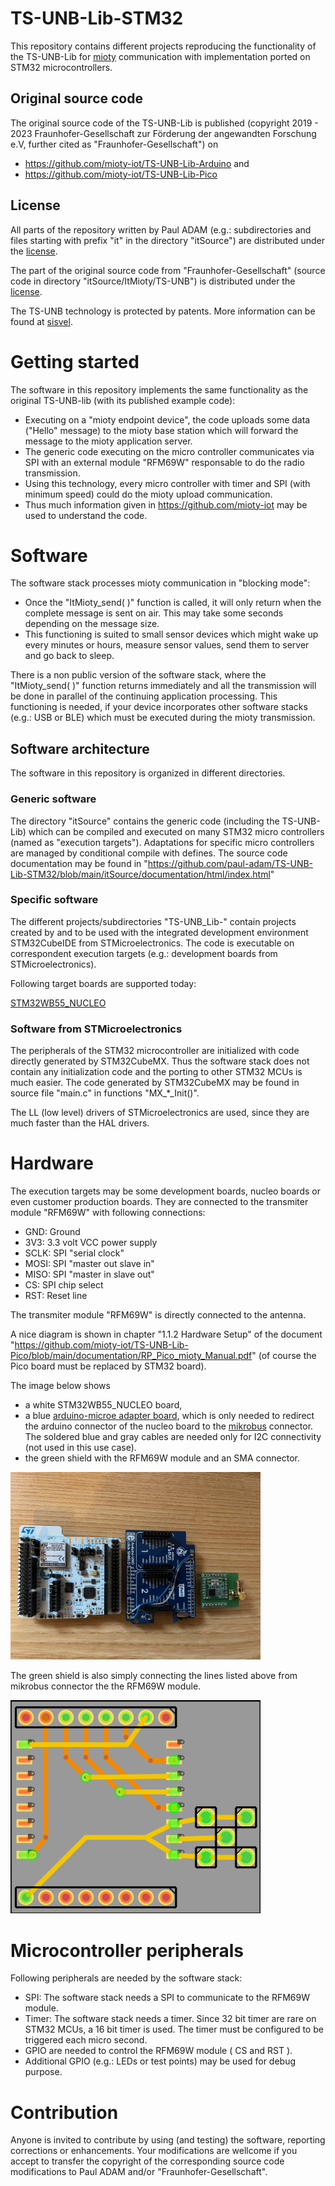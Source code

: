 # TS-UNB-Lib-STM32

This repository contains different projects reproducing the functionality of the TS-UNB-Lib for [mioty](https://en.wikipedia.org/wiki/MIoTy) communication with implementation ported on STM32 microcontrollers.

## Original source code

The original source code of the TS-UNB-Lib is published (copyright 2019 - 2023 Fraunhofer-Gesellschaft zur Förderung der angewandten Forschung e.V, further cited as "Fraunhofer-Gesellschaft") on 
* https://github.com/mioty-iot/TS-UNB-Lib-Arduino and
* https://github.com/mioty-iot/TS-UNB-Lib-Pico

## License

All parts of the repository written by Paul ADAM (e.g.: subdirectories and files starting with prefix "it" in the directory "itSource") are distributed under the [license](https://github.com/paul-adam/TS-UNB-Lib-STM32/blob/main/LICENSE.md).

The part of the original source code from "Fraunhofer-Gesellschaft" (source code in directory "itSource/ItMioty/TS-UNB") is distributed under the [license](https://github.com/paul-adam/TS-UNB-Lib-STM32/blob/main/LICENSE-Fraunhofer.md).

The TS-UNB technology is protected by patents. More information can be found at [sisvel](https://www.sisvel.com/licensing-programmes/iot/mioty/).

# Getting started

The software in this repository implements the same functionality as the original TS-UNB-lib (with its published example code):

* Executing on a "mioty endpoint device", the code uploads some data ("Hello" message) to the mioty base station which will forward the message to the mioty application server.
* The generic code executing on the micro controller communicates via SPI with an external module "RFM69W" responsable to do the radio transmission.
* Using this technology, every micro controller with timer and SPI (with minimum speed) could do the mioty upload communication.
* Thus much information given in https://github.com/mioty-iot may be used to understand the code.

# Software

The software stack processes mioty communication in "blocking mode": 
* Once the "ItMioty_send( )" function is called, it will only return when the complete message is sent on air. This may take some seconds depending on the message size. 
* This functioning is suited to small sensor devices which might wake up every minutes or hours, measure sensor values, send them to server and go back to sleep.

There is a non public version of the software stack, where the "ItMioty_send( )" function returns immediately and all the transmission will be done in parallel of the continuing application processing. 
This functioning is needed, if your device incorporates other software stacks (e.g.: USB or BLE) which must be executed during the mioty transmission.

## Software architecture

The software in this repository is organized in different directories.

### Generic software

The directory "itSource" contains the generic code (including the TS-UNB-Lib) which can be compiled and executed on many STM32 micro controllers (named as "execution targets"). Adaptations for specific micro controllers are managed by conditional compile with defines. The source code documentation may be found in "https://github.com/paul-adam/TS-UNB-Lib-STM32/blob/main/itSource/documentation/html/index.html"

### Specific software

The different projects/subdirectories "TS-UNB_Lib-<TargetName>" contain projects created by and to be used with the integrated development environment STM32CubeIDE from STMicroelectronics. The code is executable on correspondent execution targets (e.g.: development boards from STMicroelectronics).

Following target boards are supported today:

[STM32WB55_NUCLEO](https://www.st.com/en/evaluation-tools/nucleo-wb55rg.html) 

### Software from STMicroelectronics

The peripherals of the STM32 microcontroller are initialized with code directly generated by STM32CubeMX. Thus the software stack does not contain any initialization code and the porting to other STM32 MCUs is much easier. The code generated by STM32CubeMX may be found in source file "main.c" in functions "MX_*_Init()".

The LL (low level) drivers of STMicroelectronics are used, since they are much faster than the HAL drivers.

# Hardware

The execution targets may be some development boards, nucleo boards or even customer production boards. They are connected to the transmiter module "RFM69W" with following connections:

* GND:  Ground
* 3V3:  3.3 volt VCC power supply
* SCLK: SPI "serial clock"
* MOSI: SPI "master out slave in"
* MISO: SPI "master in slave out"
* CS:   SPI chip select
* RST:  Reset line

The transmiter module "RFM69W" is directly connected to the antenna. 

A nice diagram is shown in chapter "1.1.2 Hardware Setup" of the document "https://github.com/mioty-iot/TS-UNB-Lib-Pico/blob/main/documentation/RP_Pico_mioty_Manual.pdf" (of course the Pico board must be replaced by STM32 board).

The image below shows 
* a white STM32WB55_NUCLEO board, 
* a blue [arduino-microe adapter board](https://www.mikroe.com/arduino-uno-click-shield), which is only needed to redirect the arduino connector of the nucleo board to the [mikrobus](https://download.mikroe.com/documents/standards/mikrobus/mikrobus-standard-specification-v200.pdf) connector. The soldered blue and gray cables are needed only for I2C connectivity (not used in this use case). 
* the green shield with the RFM69W module and an SMA connector. 

<img src="./image/Mioty_HW.jpg" width="400">

The green shield is also simply connecting the lines listed above from mikrobus connector the the RFM69W module.

<img src="https://github.com/paul-adam/TS-UNB-Lib-STM32/blob/main/image/Mioty_HW_TX.png" width="400">

# Microcontroller peripherals

Following peripherals are needed by the software stack:

* SPI: The software stack needs a SPI to communicate to the RFM69W module.
* Timer: The software stack needs a timer. Since 32 bit timer are rare on STM32 MCUs, a 16 bit timer is used. The timer must be configured to be triggered each micro second.
* GPIO are needed to control the RFM69W module ( CS and RST ).
* Additional GPIO (e.g.: LEDs or test points) may be used for debug purpose. 

# Contribution

Anyone is invited to contribute by using (and testing) the software, reporting corrections or enhancements. Your modifications are wellcome if you accept to transfer the copyright of the corresponding source code modifications to Paul ADAM and/or "Fraunhofer-Gesellschaft".
